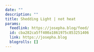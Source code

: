 ```yaml
---
date: ""
description: ""
title: Shedding Light | not heat
params:
  feedlink: https://josepha.blog/feed/
  id: cba282ca5ff400a1861975c853251406
  link: https://josepha.blog
  blogrolls: []
---
```

